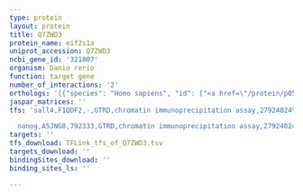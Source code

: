 ```yaml
---
type: protein
layout: protein
title: Q7ZWD3
protein_name: eif2s1a
uniprot_accession: Q7ZWD3
ncbi_gene_id: '321807'
organism: Danio rerio
function: target gene
number_of_interactions: '2'
orthologs: '[{"species": "Homo sapiens", "id": ["<a href=\"/protein/p05198\">P05198</a>"]}, {"species": "Mus musculus", "id": ["<a href=\"/protein/q6zwx6\">Q6ZWX6</a>"]}, {"species": "Rattus norvegicus", "id": ["<a href=\"/protein/p68101\">P68101</a>"]}, {"species": "Drosophila melanogaster", "id": ["<a href=\"/protein/p41374\">P41374</a>"]}, {"species": "Caenorhabditis elegans", "id": ["<a href=\"/protein/q9bku3\">Q9BKU3</a>"]}, {"species": "Saccharomyces cerevisiae", "id": ["<a href=\"/protein/p20459\">P20459</a>"]}]'
jaspar_matrices: ''
tfs: 'sall4,F1QDF2,-,GTRD,chromatin immunoprecipitation assay,27924024%5Buid%5D,No

  nanog,A5JNG8,792333,GTRD,chromatin immunoprecipitation assay,27924024%5Buid%5D,No'
targets: ''
tfs_download: TFLink_tfs_of_Q7ZWD3.tsv
targets_download: ''
bindingSites_download: ''
binding_sites_ls: ''

---
```


